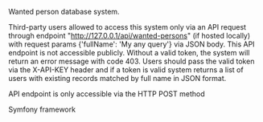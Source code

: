 Wanted person database system. 
 
Third-party users allowed to access this system only via an API request through endpoint "http://127.0.0.1/api/wanted-persons" (if hosted locally) with request params {'fullName': 'My any query'} via JSON body. 
This API endpoint is not accessible publicly. Without a valid token, the system will return an error message with code 403. 
Users should pass the valid token via the X-API-KEY header and if a token is valid system returns a list of users with existing records matched by full name in JSON format.

API endpoint is only accessible via the HTTP POST method

Symfony framework